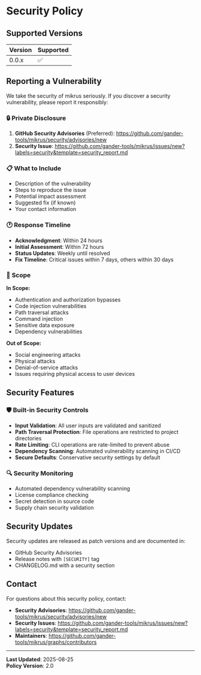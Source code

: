 # Security Policy

## Supported Versions

| Version | Supported          |
|---------|--------------------| 
| 0.0.x   | :white_check_mark: |

## Reporting a Vulnerability

We take the security of mikrus seriously. If you discover a security vulnerability, please report it responsibly:

### 🔒 **Private Disclosure**
1. **GitHub Security Advisories** (Preferred): https://github.com/gander-tools/mikrus/security/advisories/new
2. **Security Issue**: https://github.com/gander-tools/mikrus/issues/new?labels=security&template=security_report.md

### 📋 **What to Include**
- Description of the vulnerability
- Steps to reproduce the issue
- Potential impact assessment
- Suggested fix (if known)
- Your contact information

### 🕐 **Response Timeline**
- **Acknowledgment**: Within 24 hours
- **Initial Assessment**: Within 72 hours
- **Status Updates**: Weekly until resolved
- **Fix Timeline**: Critical issues within 7 days, others within 30 days

### 🎯 **Scope**
**In Scope:**
- Authentication and authorization bypasses
- Code injection vulnerabilities
- Path traversal attacks
- Command injection
- Sensitive data exposure
- Dependency vulnerabilities

**Out of Scope:**
- Social engineering attacks
- Physical attacks
- Denial-of-service attacks
- Issues requiring physical access to user devices

## Security Features

### 🛡️ **Built-in Security Controls**
- **Input Validation**: All user inputs are validated and sanitized
- **Path Traversal Protection**: File operations are restricted to project directories  
- **Rate Limiting**: CLI operations are rate-limited to prevent abuse
- **Dependency Scanning**: Automated vulnerability scanning in CI/CD
- **Secure Defaults**: Conservative security settings by default

### 🔍 **Security Monitoring**
- Automated dependency vulnerability scanning
- License compliance checking
- Secret detection in source code
- Supply chain security validation

## Security Updates

Security updates are released as patch versions and are documented in:
- GitHub Security Advisories
- Release notes with `[SECURITY]` tag
- CHANGELOG.md with a security section

## Contact

For questions about this security policy, contact:
- **Security Advisories**: https://github.com/gander-tools/mikrus/security/advisories/new
- **Security Issues**: https://github.com/gander-tools/mikrus/issues/new?labels=security&template=security_report.md
- **Maintainers**: https://github.com/gander-tools/mikrus/graphs/contributors

---

**Last Updated**: 2025-08-25  
**Policy Version**: 2.0